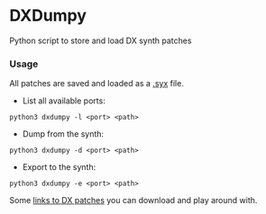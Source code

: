# DXDumpy
Python script to store and load DX synth patches

### Usage
All patches are saved and loaded as a [.syx](https://fileinfo.com/extension/syx) file.
- List all available ports: 
```shell
python3 dxdumpy -l <port> <path>
```
- Dump from the synth:
```shell
python3 dxdumpy -d <port> <path>
```
- Export to the synth:
```shell
python3 dxdumpy -e <port> <path>
```

Some [links to DX patches](http://nuxmicromedia.com/4ophq/cgi-bin/dx4op.cgi?mode=patch) you can download and play around with.
